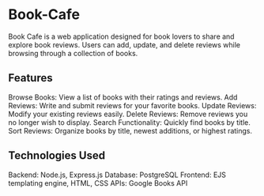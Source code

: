 # Book-Cafe

Book Cafe is a web application designed for book lovers to share and explore book reviews. Users can add, update, and delete reviews while browsing through a collection of books.

## Features
Browse Books: View a list of books with their ratings and reviews.
Add Reviews: Write and submit reviews for your favorite books.
Update Reviews: Modify your existing reviews easily.
Delete Reviews: Remove reviews you no longer wish to display.
Search Functionality: Quickly find books by title.
Sort Reviews: Organize books by title, newest additions, or highest ratings.

## Technologies Used
Backend: Node.js, Express.js
Database: PostgreSQL
Frontend: EJS templating engine, HTML, CSS
APIs: Google Books API
